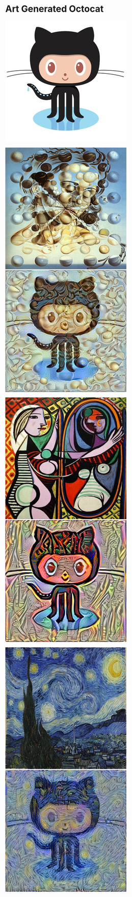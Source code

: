 # Art Generated Octocat #



![alt text](images/content.jpg "Octocat")


![alt text](images/lhd_style2.jpg "painting1") ![alt text](octocat/5.jpg "res1")

![alt text](images/lhd_style3.jpg "painting2") ![alt text](octocat/8.jpg "res2")

![alt text](images/style6.jpeg "painting3") ![alt text](octocat/13.jpg "res3")

